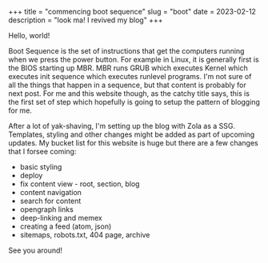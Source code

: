 +++
title = "commencing boot sequence"
slug = "boot"
date = 2023-02-12
description = "look ma! I revived my blog"
+++

Hello, world!

Boot Sequence is the set of instructions that get the computers running when we 
press the power button. For example in Linux, it is generally first is the BIOS 
starting up MBR. MBR runs GRUB which executes Kernel which executes init 
sequence which executes runlevel programs. I'm not sure of all the things that 
happen in a sequence, but that content is probably for next post. For me and 
this website though, as the catchy title says, this is the first set of step 
which hopefully is going to setup the pattern of blogging for me.

After a lot of yak-shaving, I'm setting up the blog with Zola as a SSG.
Templates, styling and other changes might be added as part of upcoming 
updates. My bucket list for this website is huge but there are a few changes 
that I forsee coming:
- basic styling
- deploy
- fix content view - root, section, blog
- content navigation
- search for content
- opengraph links
- deep-linking and memex
- creating a feed (atom, json)
- sitemaps, robots.txt, 404 page, archive

See you around!
